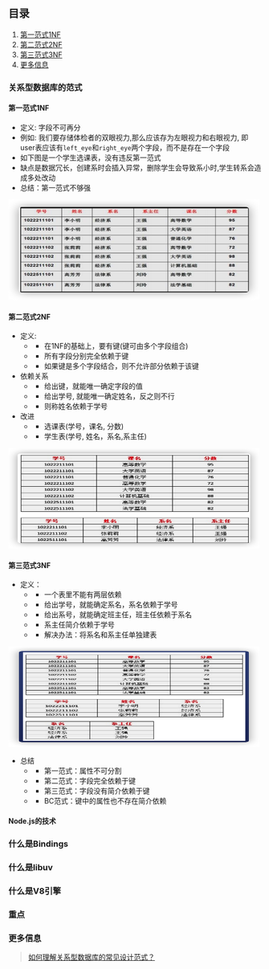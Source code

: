 ## 目录
1. [第一范式1NF](#第一范式1NF)
2. [第二范式2NF](#第二范式2NF)
3. [第三范式3NF](#第三范式3NF)
3. [更多信息](#更多信息)

### 关系型数据库的范式
#### 第一范式1NF
* 定义: 字段不可再分
* 例如: 我们要存储体检者的双眼视力,那么应该存为左眼视力和右眼视力, 即user表应该有`left_eye`和`right_eye`两个字段，而不是存在一个字段
* 如下图是一个学生选课表，没有违反第一范式
* 缺点是数据冗长，创建系时会插入异常，删除学生会导致系小时,学生转系会造成多处改动
* 总结：第一范式不够强

<img src="../assets/node/database1.png" width="500" height="200" >

#### 第二范式2NF
* 定义:
    - * 在1NF的基础上，要有键(键可由多个字段组合)
    - * 所有字段分别完全依赖于键
    - * 如果键是多个字段结合，则不允许部分依赖于该键
* 依赖关系
    - * 给出键，就能唯一确定字段的值
    - * 给出学号, 就能唯一确定姓名，反之则不行
    - * 则称姓名依赖于学号
* 改进
    - * 选课表(学号，课名, 分数)
    - * 学生表(学号, 姓名，系名,系主任)

<img src="../assets/node/database2.png" width="500" height="200" >

#### 第三范式3NF
* 定义：
    - * 一个表里不能有两层依赖
    - * 给出学号，就能确定系名，系名依赖于学号
    - * 给出系号，就能确定班主任，班主任依赖于系名
    - * 系主任简介依赖于学号
    - * 解决办法：将系名和系主任单独建表

<img src="../assets/node/database3.png" width="500" height="200" >

* 总结
    - * 第一范式：属性不可分割
    - * 第二范式：字段完全依赖于键
    - * 第三范式：字段没有简介依赖于键
    - * BC范式：键中的属性也不存在简介依赖



#### Node.js的技术


### 什么是Bindings


### 什么是libuv


### 什么是V8引擎


### 重点


### 更多信息
> [如何理解关系型数据库的常见设计范式？](https://www.zhihu.com/question/24696366/answer/29189700)
